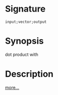# Signature
```vikid-signature
input;vector;output
```

# Synopsis
dot product with

# Description

[more...](https://en.wikipedia.org/wiki/Dot_product)